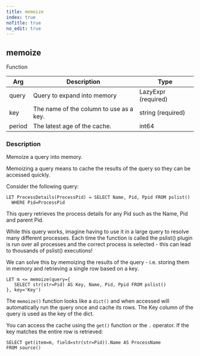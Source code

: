 ```yaml
---
title: memoize
index: true
noTitle: true
no_edit: true
---
```




<div class="vql_item"></div>


## memoize
<span class='vql_type pull-right page-header'>Function</span>



<div class="vqlargs"></div>

Arg | Description | Type
----|-------------|-----
query|Query to expand into memory|LazyExpr (required)
key|The name of the column to use as a key.|string (required)
period|The latest age of the cache.|int64

### Description

Memoize a query into memory.

Memoizing a query means to cache the results of the query so they
can be accessed quickly.

Consider the following query:

```vql
LET ProcessDetails(ProcessPid) = SELECT Name, Pid, Ppid FROM pslist()
  WHERE Pid=ProcessPid
```

This query retrieves the process details for any Pid such as the
Name, Pid and parent Pid.

While this query works, imagine having to use it in a large query
to resolve many different processes. Each time the function is
called the pslist() plugin is run over all processes and the
correct process is selected - this can lead to thousands of
pslist() executions!

We can solve this by memoizing the results of the query -
i.e. storing them in memory and retrieving a single row based on a
key.

```vql
LET m <= memoize(query={
   SELECT str(str=Pid) AS Key, Name, Pid, Ppid FROM pslist()
}, key='Key')
```

The `memoize()` function looks like a `dict()` and when accessed
will automatically run the query once and cache its rows. The Key
column of the query is used as the key of the dict.

You can access the cache using the `get()` function or the `.`
operator. If the key matches the entire row is retrieved:

```vql
SELECT get(item=m, field=str(str=Pid)).Name AS ProcessName
FROM source()
```


